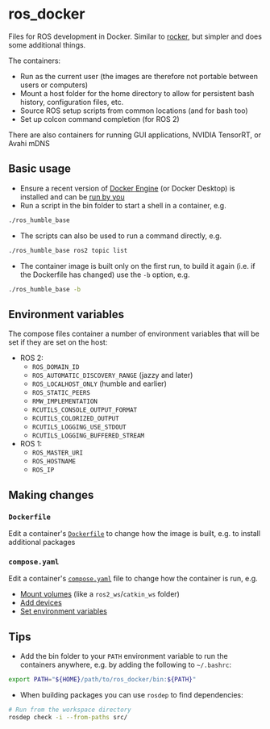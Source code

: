 # ros_docker

Files for ROS development in Docker.
Similar to [rocker](https://github.com/osrf/rocker), but simpler and does some additional things.

The containers:
- Run as the current user (the images are therefore not portable between users or computers)
- Mount a host folder for the home directory to allow for persistent bash history, configuration files, etc.
- Source ROS setup scripts from common locations (and for bash too)
- Set up colcon command completion (for ROS 2)

There are also containers for running GUI applications, NVIDIA TensorRT, or Avahi mDNS

## Basic usage

- Ensure a recent version of [Docker Engine](https://docs.docker.com/engine/install/) (or Docker Desktop) is installed and can be [run by you](https://docs.docker.com/engine/install/linux-postinstall/#manage-docker-as-a-non-root-user)
- Run a script in the bin folder to start a shell in a container, e.g.
```bash
./ros_humble_base
```
- The scripts can also be used to run a command directly, e.g.
```bash
./ros_humble_base ros2 topic list
```
- The container image is built only on the first run, to build it again (i.e. if the Dockerfile has changed) use the `-b` option, e.g.
```bash
./ros_humble_base -b
```

## Environment variables

The compose files container a number of environment variables that will be set if they are set on the host:

- ROS 2:
  - `ROS_DOMAIN_ID`
  - `ROS_AUTOMATIC_DISCOVERY_RANGE` (jazzy and later)
  - `ROS_LOCALHOST_ONLY` (humble and earlier)
  - `ROS_STATIC_PEERS`
  - `RMW_IMPLEMENTATION`
  - `RCUTILS_CONSOLE_OUTPUT_FORMAT`
  - `RCUTILS_COLORIZED_OUTPUT`
  - `RCUTILS_LOGGING_USE_STDOUT`
  - `RCUTILS_LOGGING_BUFFERED_STREAM`
- ROS 1:
  - `ROS_MASTER_URI`
  - `ROS_HOSTNAME`
  - `ROS_IP`

## Making changes

### `Dockerfile`

Edit a container's [`Dockerfile`](https://docs.docker.com/reference/dockerfile/) to change how the image is built, e.g. to install additional packages

### `compose.yaml`

Edit a container's [`compose.yaml`](https://docs.docker.com/reference/compose-file/) file to change how the container is run, e.g.
- [Mount volumes](https://docs.docker.com/reference/compose-file/services/#volumes) (like a `ros2_ws`/`catkin_ws` folder)
- [Add devices](https://docs.docker.com/reference/compose-file/services/#devices)
- [Set environment variables](https://docs.docker.com/reference/compose-file/services/#environment)

## Tips

- Add the bin folder to your `PATH` environment variable to run the containers anywhere, e.g. by adding the following to `~/.bashrc`:

```bash
export PATH="${HOME}/path/to/ros_docker/bin:${PATH}"
```

- When building packages you can use `rosdep` to find dependencies:

```bash
# Run from the workspace directory
rosdep check -i --from-paths src/
```
